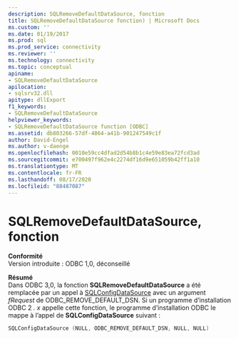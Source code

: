 ```yaml
---
description: SQLRemoveDefaultDataSource, fonction
title: SQLRemoveDefaultDataSource fonction) | Microsoft Docs
ms.custom: ''
ms.date: 01/19/2017
ms.prod: sql
ms.prod_service: connectivity
ms.reviewer: ''
ms.technology: connectivity
ms.topic: conceptual
apiname:
- SQLRemoveDefaultDataSource
apilocation:
- sqlsrv32.dll
apitype: dllExport
f1_keywords:
- SQLRemoveDefaultDataSource
helpviewer_keywords:
- SQLRemoveDefaultDataSource function [ODBC]
ms.assetid: db803266-57df-4864-a41b-901247549c1f
author: David-Engel
ms.author: v-daenge
ms.openlocfilehash: 0010e59cc4dfad2d54b8b1c4e59e83ea72fcd3ad
ms.sourcegitcommit: e700497f962e4c2274df16d9e651059b42ff1a10
ms.translationtype: MT
ms.contentlocale: fr-FR
ms.lasthandoff: 08/17/2020
ms.locfileid: "88487087"
---
```

# <a name="sqlremovedefaultdatasource-function"></a>SQLRemoveDefaultDataSource, fonction
**Conformité**  
 Version introduite : ODBC 1,0, déconseillé  
  
 **Résumé**  
 Dans ODBC 3,0, la fonction **SQLRemoveDefaultDataSource** a été remplacée par un appel à [SQLConfigDataSource](../../../odbc/reference/syntax/sqlconfigdatasource-function.md) avec un argument *fRequest* de ODBC_REMOVE_DEFAULT_DSN. Si un programme d’installation ODBC 2 *. x* appelle cette fonction, le programme d’installation ODBC le mappe à l’appel de **SQLConfigDataSource** suivant :  
  
```cpp  
SQLConfigDataSource (NULL, ODBC_REMOVE_DEFAULT_DSN, NULL, NULL)  
```
